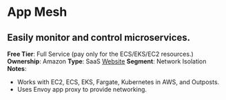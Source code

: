# App Mesh
## Easily monitor and control microservices.
**Free Tier**: Full Service (pay only for the ECS/EKS/EC2 resources.)
**Ownership**: Amazon
**Type**: SaaS
[Website](https://aws.amazon.com/app-mesh/?aws-app-mesh-blogs.sort-by=item.additionalFields.createdDate&aws-app-mesh-blogs.sort-order=desc&whats-new-cards.sort-by=item.additionalFields.postDateTime&whats-new-cards.sort-order=desc)
**Segment**: Network Isolation
**Notes**: 
- Works with EC2, ECS, EKS, Fargate, Kubernetes in AWS, and Outposts.
- Uses Envoy app proxy to provide networking.

